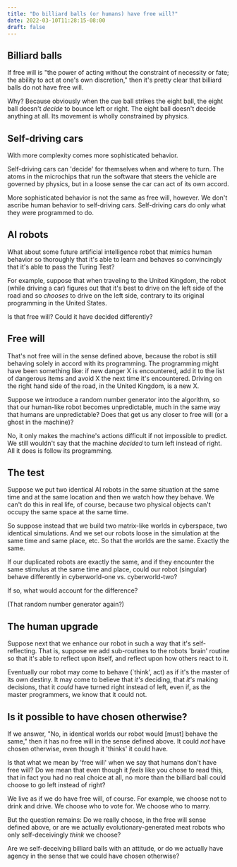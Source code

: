 ```yaml
---
title: "Do billiard balls (or humans) have free will?"
date: 2022-03-10T11:28:15-08:00
draft: false
---
```



## Billiard balls

If free will is "the power of acting without the constraint of
necessity or fate; the ability to act at one's own discretion," then
it's pretty clear that billiard balls do not have free will.

Why? Because obviously when the cue ball strikes the eight ball, the
eight ball doesn't _decide_ to bounce left or right. The eight ball
doesn't decide anything at all. Its movement is wholly
constrained by physics.


## Self-driving cars

With more complexity comes more sophisticated behavior.

Self-driving cars can 'decide' for themselves when and
where to turn. The atoms in the microchips that run the software that
steers the vehicle are governed by physics, but in a loose sense the
car can act of its own accord.

More sophisticated behavior is not the same as free will, however. We
don't ascribe human behavior to self-driving cars. Self-driving cars
do only what they were programmed to do.

## AI robots

What about some future artificial intelligence robot that mimics
human behavior so thoroughly that it's able to learn and behaves so
convincingly that it's able to pass the Turing Test?

For example, suppose that when traveling to the United Kingdom, the
robot (while driving a car) figures out that it's best to drive on
the left side of the road and so _chooses_ to drive on the left side,
contrary to its original programming in the United States.

Is that free will? Could it have decided differently?


## Free will

That's not free will in the sense defined above, because the robot is
still behaving solely in accord with its programming. The programming
might have been something like: if new danger X is encountered, add
it to the list of dangerous items and avoid X the next time it's
encountered. Driving on the right hand side of the road, in the
United Kingdom, is a new X.

Suppose we introduce a random number generator into the algorithm, so
that our human-like robot becomes unpredictable, much in the same way
that humans are unpredictable? Does that get us any closer to free
will (or a ghost in the machine)?

No, it only makes the machine's actions difficult if not impossible
to predict. We still wouldn't say that the machine _decided_ to
turn left instead of right. All it does is follow its programming.

## The test

Suppose we put two identical AI robots in the same situation at the
same time and at the same location and then we watch how they behave.
We can't do this in real life, of course, because two physical
objects can't occupy the same space at the same time.

So suppose instead that we build two matrix-like worlds in
cyberspace, two identical simulations. And we set our robots loose in
the simulation at the same time and same place, etc. So that the
worlds are the same. Exactly the same.

If our duplicated robots are exactly the same, and if they encounter
the same stimulus at the same time and place, could our robot
(singular) behave differently in cyberworld-one vs. cyberworld-two?

If so, what would account for the difference?

(That random number generator again?)

## The human upgrade

Suppose next that we enhance our robot in such a way that it's
self-reflecting. That is, suppose we add sub-routines to the robots
'brain' routine so that it's able to reflect upon itself, and reflect
upon how others react to it.

Eventually our robot may come to behave (`think', act) as if it's the
master of its own destiny. It may come to believe that _it's_
deciding, that _it's_ making decisions, that it _could_ have turned
right instead of left, even if, as the master programmers, we know
that it could not.


## Is it possible to have chosen otherwise?

If we answer, "No, in identical worlds our robot would [must] behave
the same," then it has no free will in the sense defined above. It
could _not_ have chosen otherwise, even though it 'thinks' it could
have.

Is that what we mean by 'free will' when we say that humans don't
have free will? Do we mean that even though it _feels_ like you chose
to read this, that in fact you had no real choice at all, no more
than the billiard ball could choose to go left instead of right?

We live as if we do have free will, of course. For example, we choose
not to drink and drive. We choose who to vote for. We choose who to
marry.


But the question remains: Do we really choose, in the free will sense
defined above, or are we actually evolutionary-generated meat robots
who only self-deceivingly _think_ we choose?

Are we self-deceiving billiard balls with an attitude, or do we
actually have agency in the sense that we could have chosen
otherwise?
